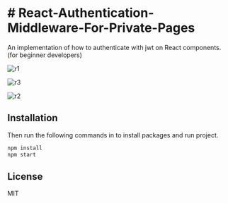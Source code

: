 # # React-Authentication-Middleware-For-Private-Pages

An implementation of how to authenticate with jwt on React components. (for beginner developers)

![r1](https://user-images.githubusercontent.com/73026903/138052086-a612e58d-d48a-4ff7-a520-0923ce6957f7.png)

![r3](https://user-images.githubusercontent.com/73026903/138052697-1ba75838-a338-4806-b6f2-549cff5a3c90.png)

![r2](https://user-images.githubusercontent.com/73026903/138052868-d45c29a1-7004-4267-b618-c990c80c94e6.png)




## Installation
Then run the following commands in to install packages and run project.

```sh
npm install
npm start
```

## License

MIT
